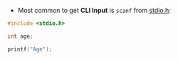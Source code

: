 - Most common to get **CLI Input** is `scanf` from [stdio.h](computer-science/docs/c/libraries.md):
```c
#include <stdio.h>

int age;

printf("Age");

```
